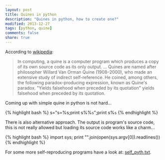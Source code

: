 ```yaml
---
layout: post
title: Quines in python
description: "Quines in python, how to create one?"
modified: 2013-12-27
tags: [python, quine]
comments: false
share: true
---
```


According to [wikipedia](http://en.wikipedia.org/wiki/Quine_(computing)):

> In computing, a quine is a computer program which produces a copy of its own source code as its only output.
...
Quines are named after philosopher Willard Van Orman Quine (1908–2000), who made an extensive study of indirect self-reference. He coined, among others, the following paradox-producing expression, known as Quine's paradox.
"Yields falsehood when preceded by its quotation" yields falsehood when preceded by its quotation.


Coming up with simple quine in python is not hard...

{% highlight bash %}
s="s=%s;print s%%`s`";print s%`s`
{% endhighlight %}

There is also alternative approach. The output is program's source code, this is not really allowed but loading its source code works like a charm...

{% highlight bash %}
import sys; print "".join(open(sys.argv[0]).readlines())
{% endhighlight %}

For some more self-reproducing programs have a look at: [self_pyth.txt](http://www.nyx.net/~gthompso/self_pyth.txt).